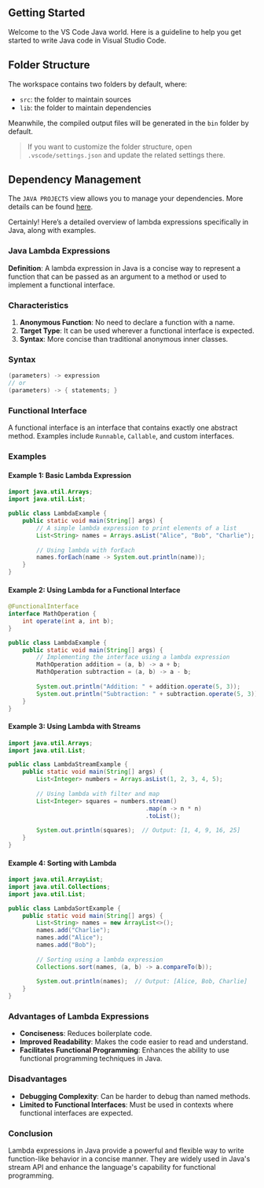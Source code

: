 ## Getting Started

Welcome to the VS Code Java world. Here is a guideline to help you get started to write Java code in Visual Studio Code.

## Folder Structure

The workspace contains two folders by default, where:

- `src`: the folder to maintain sources
- `lib`: the folder to maintain dependencies

Meanwhile, the compiled output files will be generated in the `bin` folder by default.

> If you want to customize the folder structure, open `.vscode/settings.json` and update the related settings there.

## Dependency Management

The `JAVA PROJECTS` view allows you to manage your dependencies. More details can be found [here](https://github.com/microsoft/vscode-java-dependency#manage-dependencies).

Certainly! Here’s a detailed overview of lambda expressions specifically in Java, along with examples.

### Java Lambda Expressions

**Definition**: A lambda expression in Java is a concise way to represent a function that can be passed as an argument to a method or used to implement a functional interface. 

### Characteristics
1. **Anonymous Function**: No need to declare a function with a name.
2. **Target Type**: It can be used wherever a functional interface is expected.
3. **Syntax**: More concise than traditional anonymous inner classes.

### Syntax
```java
(parameters) -> expression
// or
(parameters) -> { statements; }
```

### Functional Interface
A functional interface is an interface that contains exactly one abstract method. Examples include `Runnable`, `Callable`, and custom interfaces.

### Examples

#### Example 1: Basic Lambda Expression
```java
import java.util.Arrays;
import java.util.List;

public class LambdaExample {
    public static void main(String[] args) {
        // A simple lambda expression to print elements of a list
        List<String> names = Arrays.asList("Alice", "Bob", "Charlie");
        
        // Using lambda with forEach
        names.forEach(name -> System.out.println(name));
    }
}
```

#### Example 2: Using Lambda for a Functional Interface
```java
@FunctionalInterface
interface MathOperation {
    int operate(int a, int b);
}

public class LambdaExample {
    public static void main(String[] args) {
        // Implementing the interface using a lambda expression
        MathOperation addition = (a, b) -> a + b;
        MathOperation subtraction = (a, b) -> a - b;
        
        System.out.println("Addition: " + addition.operate(5, 3));       // Output: 8
        System.out.println("Subtraction: " + subtraction.operate(5, 3)); // Output: 2
    }
}
```

#### Example 3: Using Lambda with Streams
```java
import java.util.Arrays;
import java.util.List;

public class LambdaStreamExample {
    public static void main(String[] args) {
        List<Integer> numbers = Arrays.asList(1, 2, 3, 4, 5);
        
        // Using lambda with filter and map
        List<Integer> squares = numbers.stream()
                                       .map(n -> n * n)
                                       .toList();
        
        System.out.println(squares);  // Output: [1, 4, 9, 16, 25]
    }
}
```

#### Example 4: Sorting with Lambda
```java
import java.util.ArrayList;
import java.util.Collections;
import java.util.List;

public class LambdaSortExample {
    public static void main(String[] args) {
        List<String> names = new ArrayList<>();
        names.add("Charlie");
        names.add("Alice");
        names.add("Bob");
        
        // Sorting using a lambda expression
        Collections.sort(names, (a, b) -> a.compareTo(b));
        
        System.out.println(names);  // Output: [Alice, Bob, Charlie]
    }
}
```

### Advantages of Lambda Expressions
- **Conciseness**: Reduces boilerplate code.
- **Improved Readability**: Makes the code easier to read and understand.
- **Facilitates Functional Programming**: Enhances the ability to use functional programming techniques in Java.

### Disadvantages
- **Debugging Complexity**: Can be harder to debug than named methods.
- **Limited to Functional Interfaces**: Must be used in contexts where functional interfaces are expected.

### Conclusion
Lambda expressions in Java provide a powerful and flexible way to write function-like behavior in a concise manner. They are widely used in Java's stream API and enhance the language's capability for functional programming.

